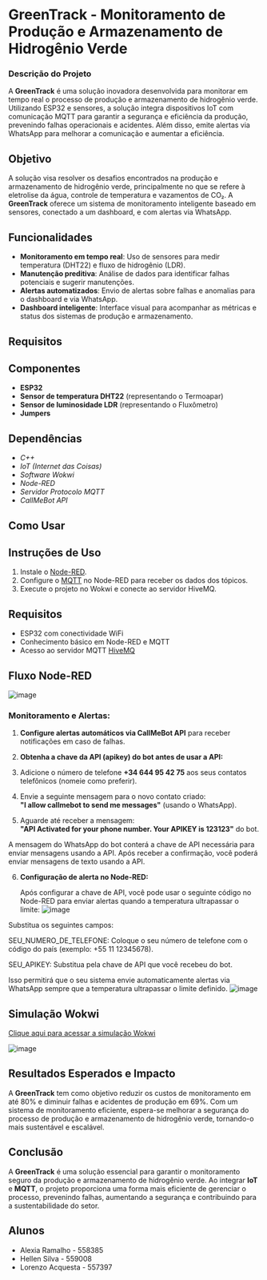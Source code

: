 # GreenTrack - Monitoramento de Produção e Armazenamento de Hidrogênio Verde

### Descrição do Projeto
A **GreenTrack** é uma solução inovadora desenvolvida para monitorar em tempo real o processo de produção e armazenamento de hidrogênio verde. Utilizando ESP32 e sensores, a solução integra dispositivos IoT com comunicação MQTT para garantir a segurança e eficiência da produção, prevenindo falhas operacionais e acidentes. Além disso, emite alertas via WhatsApp para melhorar a comunicação e aumentar a eficiência.

## Objetivo
A solução visa resolver os desafios encontrados na produção e armazenamento de hidrogênio verde, principalmente no que se refere à eletrolise da água, controle de temperatura e vazamentos de CO₂. A **GreenTrack** oferece um sistema de monitoramento inteligente baseado em sensores, conectado a um dashboard, e com alertas via WhatsApp.


## Funcionalidades
- **Monitoramento em tempo real**: Uso de sensores para medir temperatura (DHT22) e fluxo de hidrogênio (LDR).
- **Manutenção preditiva**: Análise de dados para identificar falhas potenciais e sugerir manutenções.
- **Alertas automatizados**: Envio de alertas sobre falhas e anomalias para o dashboard e via WhatsApp.
- **Dashboard inteligente**: Interface visual para acompanhar as métricas e status dos sistemas de produção e armazenamento.


## Requisitos

## Componentes
- **ESP32** 
- **Sensor de temperatura DHT22** (representando o Termoapar)
- **Sensor de luminosidade LDR** (representando o Fluxômetro)
- **Jumpers** 

## Dependências
- *C++*
- *IoT (Internet das Coisas)*
- *Software Wokwi*
- *Node-RED*
- *Servidor Protocolo MQTT*
- *CallMeBot API* 

   
## Como Usar

## Instruções de Uso
1. Instale o [Node-RED](https://nodered.org/docs/getting-started/local).
2. Configure o  [MQTT](https://www.hivemq.com/demos/websocket-client/?) no Node-RED para receber os dados dos tópicos.
3. Execute o projeto no Wokwi e conecte ao servidor HiveMQ.

## Requisitos
- ESP32 com conectividade WiFi
- Conhecimento básico em Node-RED e MQTT
- Acesso ao servidor MQTT [HiveMQ](https://www.hivemq.com/demos/websocket-client/?)


## Fluxo Node-RED
![image](https://github.com/user-attachments/assets/a75bd9a5-6da4-4479-a01e-c8a41843045b)

### Monitoramento e Alertas:

1. **Configure alertas automáticos via CallMeBot API** para receber notificações em caso de falhas.

2. **Obtenha a chave da API (apikey) do bot antes de usar a API:**

3. Adicione o número de telefone **+34 644 95 42 75** aos seus contatos telefônicos (nomeie como preferir).

4. Envie a seguinte mensagem para o novo contato criado:  
   **"I allow callmebot to send me messages"** (usando o WhatsApp).

5. Aguarde até receber a mensagem:  
   **"API Activated for your phone number. Your APIKEY is 123123"** do bot.

A mensagem do WhatsApp do bot conterá a chave de API necessária para enviar mensagens usando a API. Após receber a confirmação, você poderá enviar mensagens de texto usando a API.

6. **Configuração de alerta no Node-RED:**

   Após configurar a chave de API, você pode usar o seguinte código no Node-RED para enviar alertas quando a temperatura ultrapassar o limite:
![image](https://github.com/user-attachments/assets/a6a0085a-e9bf-4b60-8527-627951380b36)

Substitua os seguintes campos:

SEU_NUMERO_DE_TELEFONE: Coloque o seu número de telefone com o código do país (exemplo: +55 11 12345678).

SEU_APIKEY: Substitua pela chave de API que você recebeu do bot.

Isso permitirá que o seu sistema envie automaticamente alertas via WhatsApp sempre que a temperatura ultrapassar o limite definido.
![image](https://github.com/user-attachments/assets/700f234b-8b8b-440f-a1e0-d7e62cf65331)



##  Simulação Wokwi
[Clique aqui para acessar a simulação Wokwi](https://wokwi.com/projects/414748088999110657)

![image](https://github.com/user-attachments/assets/1b5865f0-e46e-4b02-8246-74fb7ee5fc41)


## Resultados Esperados e Impacto
A **GreenTrack** tem como objetivo reduzir os custos de monitoramento em até 80% e diminuir falhas e acidentes de produção em 69%. Com um sistema de monitoramento eficiente, espera-se melhorar a segurança do processo de produção e armazenamento de hidrogênio verde, tornando-o mais sustentável e escalável.

## Conclusão
A **GreenTrack** é uma solução essencial para garantir o monitoramento seguro da produção e armazenamento de hidrogênio verde. Ao integrar **IoT** e **MQTT**, o projeto proporciona uma forma mais eficiente de gerenciar o processo, prevenindo falhas, aumentando a segurança e contribuindo para a sustentabilidade do setor.

## Alunos
- Alexia Ramalho - 558385
- Hellen Silva - 559008
- Lorenzo Acquesta - 557397
